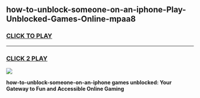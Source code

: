 
## how-to-unblock-someone-on-an-iphone-Play-Unblocked-Games-Online-mpaa8
<h3>
<a href="https://premium76.site?title=how-to-unblock-someone-on-an-iphone&ref=25A">CLICK TO PLAY</a></h3>
<hr>

<h3>
<a href="https://premium76.site?title=how-to-unblock-someone-on-an-iphone&ref=25A">CLICK 2 PLAY</a>
  
</h3>

<a href="https://premium76.site?title=how-to-unblock-someone-on-an-iphone&ref=25A"><img src="https://clearcache.store/games.png"></a>


**how-to-unblock-someone-on-an-iphone games unblocked: Your Gateway to Fun and Accessible Online Gaming**

